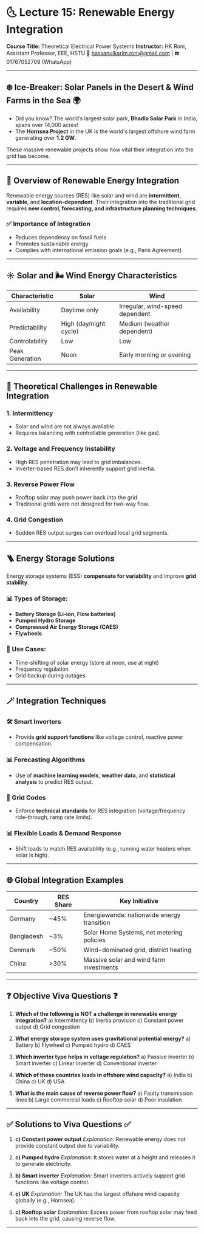 # 🌜 Lecture 15: Renewable Energy Integration

**Course Title:** Theoretical Electrical Power Systems
**Instructor:** HK Roni, Assistant Professor, EEE, HSTU
📧 [hassanulkarim.roni@gmail.com](mailto:hassanulkarim.roni@gmail.com) | ☎️ 01767052709 (WhatsApp)

---

## ❄️ Ice-Breaker: Solar Panels in the Desert & Wind Farms in the Sea 🌍

* Did you know? The world’s largest solar park, **Bhadla Solar Park** in India, spans over 14,000 acres!
* The **Hornsea Project** in the UK is the world's largest offshore wind farm generating over **1.2 GW**.

These massive renewable projects show how vital their integration into the grid has become.

---

## 📘 Overview of Renewable Energy Integration

Renewable energy sources (RES) like solar and wind are **intermittent**, **variable**, and **location-dependent**. Their integration into the traditional grid requires **new control, forecasting, and infrastructure planning techniques**.

### ✅ Importance of Integration

* Reduces dependency on fossil fuels
* Promotes sustainable energy
* Complies with international emission goals (e.g., Paris Agreement)

---

## ☀️ Solar and 🌬️ Wind Energy Characteristics

| Characteristic  | Solar                  | Wind                            |
| --------------- | ---------------------- | ------------------------------- |
| Availability    | Daytime only           | Irregular, wind-speed dependent |
| Predictability  | High (day/night cycle) | Medium (weather dependent)      |
| Controlability  | Low                    | Low                             |
| Peak Generation | Noon                   | Early morning or evening        |

---

## 🧪 Theoretical Challenges in Renewable Integration

### 1. **Intermittency**

* Solar and wind are not always available.
* Requires balancing with controllable generation (like gas).

### 2. **Voltage and Frequency Instability**

* High RES penetration may lead to grid imbalances.
* Inverter-based RES don’t inherently support grid inertia.

### 3. **Reverse Power Flow**

* Rooftop solar may push power back into the grid.
* Traditional grids were not designed for two-way flow.

### 4. **Grid Congestion**

* Sudden RES output surges can overload local grid segments.

---

## 🪜 Energy Storage Solutions

Energy storage systems (ESS) **compensate for variability** and improve **grid stability**.

### 📊 Types of Storage:

* **Battery Storage (Li-ion, Flow batteries)**
* **Pumped Hydro Storage**
* **Compressed Air Energy Storage (CAES)**
* **Flywheels**

### 🚀 Use Cases:

* Time-shifting of solar energy (store at noon, use at night)
* Frequency regulation
* Grid backup during outages

---

## 🪄 Integration Techniques

### 🛠️ Smart Inverters

* Provide **grid support functions** like voltage control, reactive power compensation.

### 📊 Forecasting Algorithms

* Use of **machine learning models**, **weather data**, and **statistical analysis** to predict RES output.

### 📏 Grid Codes

* Enforce **technical standards** for RES integration (voltage/frequency ride-through, ramp rate limits).

### 📊 Flexible Loads & Demand Response

* Shift loads to match RES availability (e.g., running water heaters when solar is high).

---

## 🌐 Global Integration Examples

| Country    | RES Share | Key Initiative                             |
| ---------- | --------- | ------------------------------------------ |
| Germany    | \~45%     | Energiewende: nationwide energy transition |
| Bangladesh | \~3%      | Solar Home Systems, net metering policies  |
| Denmark    | \~50%     | Wind-dominated grid, district heating      |
| China      | >30%      | Massive solar and wind farm investments    |

---

## ❓ Objective Viva Questions ❓

1. **Which of the following is NOT a challenge in renewable energy integration?**
   a) Intermittency
   b) Inertia provision
   c) Constant power output
   d) Grid congestion

2. **What energy storage system uses gravitational potential energy?**
   a) Battery
   b) Flywheel
   c) Pumped hydro
   d) CAES

3. **Which inverter type helps in voltage regulation?**
   a) Passive inverter
   b) Smart inverter
   c) Linear inverter
   d) Conventional inverter

4. **Which of these countries leads in offshore wind capacity?**
   a) India
   b) China
   c) UK
   d) USA

5. **What is the main cause of reverse power flow?**
   a) Faulty transmission lines
   b) Large commercial loads
   c) Rooftop solar
   d) Poor insulation

---

## ✅ Solutions to Viva Questions ✅

1. **c) Constant power output**
   *Explanation:* Renewable energy does not provide constant output due to variability.

2. **c) Pumped hydro**
   *Explanation:* It stores water at a height and releases it to generate electricity.

3. **b) Smart inverter**
   *Explanation:* Smart inverters actively support grid functions like voltage control.

4. **c) UK**
   *Explanation:* The UK has the largest offshore wind capacity globally (e.g., Hornsea).

5. **c) Rooftop solar**
   *Explanation:* Excess power from rooftop solar may feed back into the grid, causing reverse flow.

---
